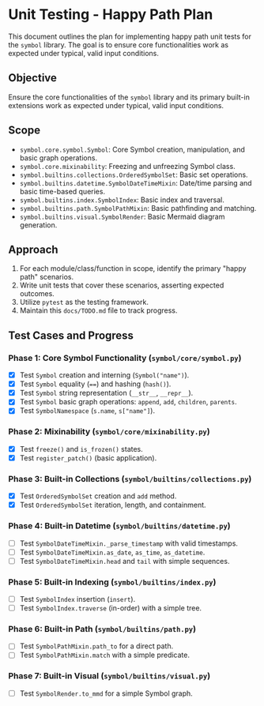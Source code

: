 # Unit Testing - Happy Path Plan

This document outlines the plan for implementing happy path unit tests for the `symbol` library. The goal is to ensure core functionalities work as expected under typical, valid input conditions.

## Objective
Ensure the core functionalities of the `symbol` library and its primary built-in extensions work as expected under typical, valid input conditions.

## Scope
*   `symbol.core.symbol.Symbol`: Core Symbol creation, manipulation, and basic graph operations.
*   `symbol.core.mixinability`: Freezing and unfreezing Symbol class.
*   `symbol.builtins.collections.OrderedSymbolSet`: Basic set operations.
*   `symbol.builtins.datetime.SymbolDateTimeMixin`: Date/time parsing and basic time-based queries.
*   `symbol.builtins.index.SymbolIndex`: Basic index and traversal.
*   `symbol.builtins.path.SymbolPathMixin`: Basic pathfinding and matching.
*   `symbol.builtins.visual.SymbolRender`: Basic Mermaid diagram generation.

## Approach
1.  For each module/class/function in scope, identify the primary "happy path" scenarios.
2.  Write unit tests that cover these scenarios, asserting expected outcomes.
3.  Utilize `pytest` as the testing framework.
4.  Maintain this `docs/TODO.md` file to track progress.

## Test Cases and Progress

### Phase 1: Core Symbol Functionality (`symbol/core/symbol.py`)
*   [x] Test `Symbol` creation and interning (`Symbol("name")`).
*   [x] Test `Symbol` equality (`==`) and hashing (`hash()`).
*   [x] Test `Symbol` string representation (`__str__`, `__repr__`).
*   [x] Test `Symbol` basic graph operations: `append`, `add`, `children`, `parents`.
*   [x] Test `SymbolNamespace` (`s.name`, `s["name"]`).

### Phase 2: Mixinability (`symbol/core/mixinability.py`)
*   [x] Test `freeze()` and `is_frozen()` states.
*   [x] Test `register_patch()` (basic application).

### Phase 3: Built-in Collections (`symbol/builtins/collections.py`)
*   [x] Test `OrderedSymbolSet` creation and `add` method.
*   [x] Test `OrderedSymbolSet` iteration, length, and containment.

### Phase 4: Built-in Datetime (`symbol/builtins/datetime.py`)
*   [ ] Test `SymbolDateTimeMixin._parse_timestamp` with valid timestamps.
*   [ ] Test `SymbolDateTimeMixin.as_date`, `as_time`, `as_datetime`.
*   [ ] Test `SymbolDateTimeMixin.head` and `tail` with simple sequences.

### Phase 5: Built-in Indexing (`symbol/builtins/index.py`)
*   [ ] Test `SymbolIndex` insertion (`insert`).
*   [ ] Test `SymbolIndex.traverse` (in-order) with a simple tree.

### Phase 6: Built-in Path (`symbol/builtins/path.py`)
*   [ ] Test `SymbolPathMixin.path_to` for a direct path.
*   [ ] Test `SymbolPathMixin.match` with a simple predicate.

### Phase 7: Built-in Visual (`symbol/builtins/visual.py`)
*   [ ] Test `SymbolRender.to_mmd` for a simple Symbol graph.
